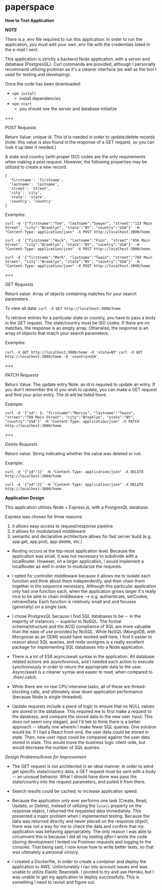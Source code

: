 # paperspace

**How to Test Application**

***NOTE***

There is a .env file required to run this application. In order to run the application, you must add your own .env file with the credentials listed in the e-mail I sent.

This application is strictly a backend Node application, with a server and database (PostgresQL). Curl commands are provided, although I personally recommend utilizing postman as it's a cleaner interface (as well as the tool I used for testing and developing). 

Once the code has been downloaded:

- `npm install`
  - install dependencies
- `npm start`
  - you should see the server and database initialize
  
===

*POST Requests*

Return Value: unique id. This id is needed in order to update/delete records (note: this value is also found in the response of a GET request, so you can look it up later if needed.)

A state and country (with proper ISO) codes are the only requirements when making a post request. However, the following properties may be utilized to create a new record:

```
{
  'firstname': 'firstname',
  'lastname': 'lastname',
  'street': 'street',
  'city': 'city',
  'state': 'state',
  'country': 'country'
}
```

Examples: 
```
curl -d '{"firstname":"Tom", "lastname":"Sawyer", "street":"123 Main Street", "city":"Brooklyn", "state":"NY", "country":"USA"}' -H "Content-Type: application/json" -X POST http://localhost:3000/home

curl -d '{"firstname":"Huck", "lastname":"Finn", "street":"456 Main Street", "city":"Brooklyn", "state":"NY", "country":"USA"}' -H "Content-Type: application/json" -X POST http://localhost:3000/home

curl -d '{"firstname":"Mark", "lastname":"Twain", "street":"789 Main Street", "city":"Brooklyn", "state":"NY", "country":"USA"}' -H "Content-Type: application/json" -X POST http://localhost:3000/home

```

===

*GET Requests*

Return value: Array of objects containing matches for your search parameters.

To view all data: `curl -X GET http://localhost:3000/home`

To retrieve entries for a particular state or country, you have to pass a body in the GET request. The state/country must be ISO codes. If there are no matches, the response is an empty array. Otherwise, the response is an array of objects that match your search parameters.

Examples:

`curl -X GET http://localhost:3000/home -d 'state=NY'`
`curl -X GET http://localhost:3000/home -d 'country=USA'`

===

*PATCH Requests*

Return Value: The update entry
Note: an id is required to update an entry. If you don't remember the id you wish to update, you can make a GET request and find your prior entry. The id will be listed there.

Example:
```
curl -d '{"id": 3, "firstname":"Marcus", "lastname":"Twain", "street":"789 Main Street", "city":"Brooklyn", "state":"NY", "country":"USA"}' -H "Content-Type: application/json" -X PATCH http://localhost:3000/home
```

===

*Delete Requests*

Return value: String indicating whether the value was deleted or not.

Example:
```
curl -d '{"id":1}' -H "Content-Type: application/json" -X DELETE http://localhost:3000/home

curl -d '{"id":2}' -H "Content-Type: application/json" -X DELETE http://localhost:3000/home
```

**Application Design**

This application utilizes Node + Express.js, with a PostgresQL database.

Express was chosen for three reasons:

1. it allows easy access to request/response pipeline
2. it allows for modularized middleware
3. semantic and declarative architecture allows for fast server build (e.g. app.get, app.post, app.delete, etc.)

- Routing occurs at the top-most application level. Because the application was small, it was not necessary to subdivide with a localRouter. However, on a larger application, I would implement a localRouter as well in order to modularize the requests.

- I opted for controller middleware because it allows me to isolate each function and think about them independently, and then chain them together in the sequence necessary. Although this particular application only had one function each, when the application grows larger it's really nice to be able to chain middleware --> e.g. authenticate, setCookie, retrieveData. Each function is relatively small and and focuses (generally) on a single task.

- I chose PostgresQL because I find SQL databases to be -- in the majority of instances -- superior to NoSQL. The formal schema/structure and the ACID compliance of SQL are more valuable than the ease of use provided by NoSQL. While NoSQL (MongoDB, with Mongoose as an ODM) would have worked well here, I find it easier to reason about SQL queries, and node-postgres is a really excellent package for implementing SQL databases into a Node application.

- There is a lot of ES8 async/await syntax in the application. All database related actions are asynchronous, and I needed each action to execute synchronously in order to return the appropriate data to the user. Async/await is a cleaner syntax and easier to read, when compared to .then/.catch.

- While there are no real CPU intensive tasks, all of these are thread-blocking calls, and ultimately slow down application performance (because Node is single-threaded).

- Update requests include a piece of logic to ensure that no NULL values are stored in the database. This required me to first make a request to the database, and compare the stored data to the new user input. This does not seem very elegant, and I'd liek to think there is a better approach -- ideally one wherein I make fewer SQL queries. One solution would be: if I had a React front-end, the user data could be stored in state. Then, new user input could be compared against the user data stored in state. This would move the business logic client-side, but would decrease the number of SQL queries.

*Design Problems/Areas for Improvement*
- The GET request is not architected in an ideal manner. In order to send get specific state/country data, a GET request must be sent with a body -- an unusual behavior. What I should have done was pass the state/country into the request parameters, and pulled it from there.

- Search results could be cached, to increase application speed.

- Because the application only ever performs one task (Create, Read, Update, or Delete), instead of utilizing the `locals` property on the response object, I returned the requested data immediately. This presented a major problem when I implemented testing. Because the data was returned directly and never placed on the response object, there was not a way for me to check the data and confirm that my application was behaving appropriately. The only reason I was able to circumvent this is because I did all my testing *after* I wrote the code (during development I tested via Postman requests and logging to the console). That being said, I now know how to write better tests, so that was ultimately a personal victory.

- I created a Dockerfile, in order to create a container and deploy the application to AWS. Unfortunately I ran into account issues and was unable to utilize Elastic Beanstalk. I pivoted to try and use Heroku, but I was unable to get my application to deploy successfully. This is something I need to revisit and figure out.
